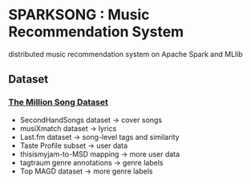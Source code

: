 # SPARKSONG : Music Recommendation System
distributed music recommendation system on Apache Spark and MLlib


## Dataset

### [The Million Song Dataset](http://labrosa.ee.columbia.edu/millionsong/)

* SecondHandSongs dataset -> cover songs
* musiXmatch dataset -> lyrics
* Last.fm dataset -> song-level tags and similarity
* Taste Profile subset -> user data
* thisismyjam-to-MSD mapping -> more user data
* tagtraum genre annotations -> genre labels
* Top MAGD dataset -> more genre labels
